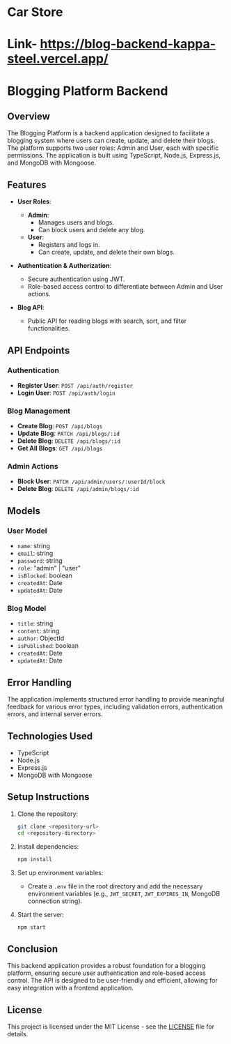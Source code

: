 
# Car Store  
# Link- https://blog-backend-kappa-steel.vercel.app/

# Blogging Platform Backend

## Overview
The Blogging Platform is a backend application designed to facilitate a blogging system where users can create, update, and delete their blogs. The platform supports two user roles: Admin and User, each with specific permissions. The application is built using TypeScript, Node.js, Express.js, and MongoDB with Mongoose.

## Features
- **User Roles**:
  - **Admin**: 
    - Manages users and blogs.
    - Can block users and delete any blog.
  - **User**: 
    - Registers and logs in.
    - Can create, update, and delete their own blogs.

- **Authentication & Authorization**:
  - Secure authentication using JWT.
  - Role-based access control to differentiate between Admin and User actions.

- **Blog API**:
  - Public API for reading blogs with search, sort, and filter functionalities.

## API Endpoints
### Authentication
- **Register User**: `POST /api/auth/register`
- **Login User**: `POST /api/auth/login`

### Blog Management
- **Create Blog**: `POST /api/blogs`
- **Update Blog**: `PATCH /api/blogs/:id`
- **Delete Blog**: `DELETE /api/blogs/:id`
- **Get All Blogs**: `GET /api/blogs`

### Admin Actions
- **Block User**: `PATCH /api/admin/users/:userId/block`
- **Delete Blog**: `DELETE /api/admin/blogs/:id`

## Models
### User Model
- `name`: string
- `email`: string
- `password`: string
- `role`: "admin" | "user"
- `isBlocked`: boolean
- `createdAt`: Date
- `updatedAt`: Date

### Blog Model
- `title`: string
- `content`: string
- `author`: ObjectId
- `isPublished`: boolean
- `createdAt`: Date
- `updatedAt`: Date

## Error Handling
The application implements structured error handling to provide meaningful feedback for various error types, including validation errors, authentication errors, and internal server errors.

## Technologies Used
- TypeScript
- Node.js
- Express.js
- MongoDB with Mongoose

## Setup Instructions
1. Clone the repository:
   ```bash
   git clone <repository-url>
   cd <repository-directory>
   ```

2. Install dependencies:
   ```bash
   npm install
   ```

3. Set up environment variables:
   - Create a `.env` file in the root directory and add the necessary environment variables (e.g., `JWT_SECRET`, `JWT_EXPIRES_IN`, MongoDB connection string).

4. Start the server:
   ```bash
   npm start
   ```

## Conclusion
This backend application provides a robust foundation for a blogging platform, ensuring secure user authentication and role-based access control. The API is designed to be user-friendly and efficient, allowing for easy integration with a frontend application.

## License
This project is licensed under the MIT License - see the [LICENSE](LICENSE) file for details.
